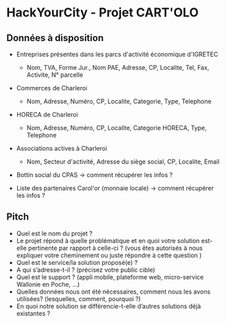 # HackYourCity - Projet CART'OLO
## Données à disposition

- Entreprises présentes dans les parcs d'activité économique d'IGRETEC
    - Nom, TVA, Forme Jur., Nom PAE, Adresse, CP, Localite, Tel, Fax, Activite, N° parcelle
- Commerces de Charleroi
    - Nom, Adresse, Numéro, CP, Localite, Categorie, Type, Telephone
- HORECA de Charleroi
    - Nom, Adresse, Numéro, CP, Localite, Categorie HORECA, Type, Telephone
- Associations actives à Charleroi 
    - Nom, Secteur d'activité, Adresse du siège social, CP, Localite, Email
 - Bottin social du CPAS -> comment récupérer les infos ?
    
 - Liste des partenaires Carol'or (monnaie locale) -> comment récupérer les infos ?
 
 
 ## Pitch
 
- Quel est le nom du projet ?
- Le projet répond à quelle problématique et en quoi votre solution est-elle pertinente par rapport à celle-ci ? (vous êtes autorisés à nous expliquer votre cheminement ou juste répondre à cette question )
- Quel est le service/la solution proposé(e) ?
- A qui s’adresse-t-il ? (précisez votre public cible)
- Quel est le support ? (appli mobile, plateforme web, micro-service Wallonie en Poche, …)
- Quelles données nous ont été nécessaires, comment nous les avons utilisées? (lesquelles, comment, pourquoi ?)
- En quoi notre solution se différencie-t-elle d’autres solutions déjà existantes ?

 
